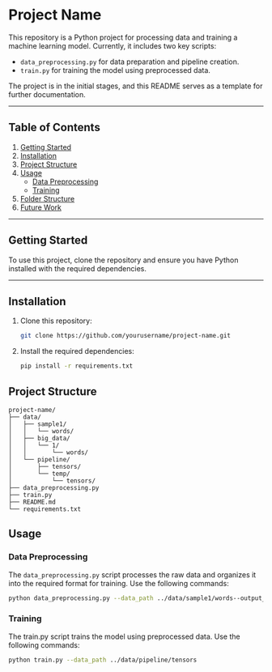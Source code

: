 # Project Name

This repository is a Python project for processing data and training a machine learning model. Currently, it includes two key scripts:

- `data_preprocessing.py` for data preparation and pipeline creation.
- `train.py` for training the model using preprocessed data.

The project is in the initial stages, and this README serves as a template for further documentation.

---

## Table of Contents

1. [Getting Started](#getting-started)
2. [Installation](#installation)
3. [Project Structure](#project-structure)
4. [Usage](#usage)
    - [Data Preprocessing](#data-preprocessing)
    - [Training](#training)
5. [Folder Structure](#folder-structure)
6. [Future Work](#future-work)

---

## Getting Started

To use this project, clone the repository and ensure you have Python installed with the required dependencies.

---

## Installation

1. Clone this repository:
   ```bash
   git clone https://github.com/yourusername/project-name.git 
   ```
2. Install the required dependencies:
    ```bash
   pip install -r requirements.txt 
   ```

## Project Structure

  
    project-name/
    ├── data/
    │   ├── sample1/
    │   │   └── words/
    │   ├── big_data/
    │   │   └── 1/
    │   │       └── words/
    │   └── pipeline/
    │       ├── tensors/
    │       └── temp/
    │           └── tensors/
    ├── data_preprocessing.py
    ├── train.py
    ├── README.md
    └── requirements.txt


## Usage

### Data Preprocessing
The `data_preprocessing.py` script processes the raw data and organizes it into the required format for training. Use the following commands:

```bash
python data_preprocessing.py --data_path ../data/sample1/words--output_path ../data/pipeline 
```

### Training
The train.py script trains the model using preprocessed data. Use the following commands:

```bash
python train.py --data_path ../data/pipeline/tensors
```